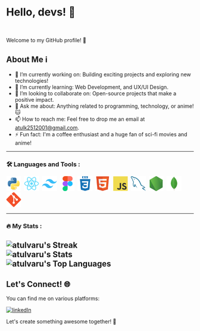 # Hello, devs! 👋
<a href="https://github.com/atulvaru">
  <img src="https://komarev.com/ghpvc/?username=atulvaru&style=flat&color=blue" alt=""/>
</a>

Welcome to my GitHub profile! 🌈

## About Me ℹ  

- 🔭 I’m currently working on: Building exciting projects and exploring new technologies!
- 🌱 I’m currently learning: Web Development, and UX/UI Design.
- 👯 I’m looking to collaborate on: Open-source projects that make a positive impact.
- 💬 Ask me about: Anything related to programming, technology, or anime! 🐱
- 📫 How to reach me: Feel free to drop me an email at [atulk2512001@gmail.com](mailto:atulk2512001@gmail.com).
- ⚡ Fun fact: I'm a coffee enthusiast and a huge fan of sci-fi movies and anime!
---
### :hammer_and_wrench: Languages and Tools :
<div>
  <img src="https://github.com/devicons/devicon/blob/master/icons/python/python-original.svg" title="Python" alt="Python" width="40" height="40"/>&nbsp;
<!-- 	<img src="https://github.com/devicons/devicon/blob/master/icons/canva/canva-original.svg" title="Canva" alt="Canva" width="40" height="40"/>&nbsp; -->
<!--   <img src="https://github.com/devicons/devicon/blob/master/icons/nextjs/nextjs-original.svg" title="nextjs" alt="nextjs" width="40" height="40"/>&nbsp; -->
  <img src="https://github.com/devicons/devicon/blob/master/icons/react/react-original.svg" title="React" alt="React" width="40" height="40"/>&nbsp;
  <img src="https://github.com/devicons/devicon/blob/master/icons/tailwindcss/tailwindcss-original.svg" title="tailwindcss" alt="tailwindcss" width="40" height="40"/>&nbsp;
  <img src="https://github.com/devicons/devicon/blob/master/icons/figma/figma-original.svg" title="figma" alt="figma" width="40" height="40"/>&nbsp;
<!--   <img src="https://github.com/devicons/devicon/blob/master/icons/redux/redux-original.svg" title="Redux" alt="Redux " width="40" height="40"/>&nbsp; -->
  <img src="https://github.com/devicons/devicon/blob/master/icons/css3/css3-plain-wordmark.svg"  title="CSS3" alt="CSS" width="40" height="40"/>&nbsp;
  <img src="https://github.com/devicons/devicon/blob/master/icons/html5/html5-original.svg" title="HTML5" alt="HTML" width="40" height="40"/>&nbsp;
  <img src="https://github.com/devicons/devicon/blob/master/icons/javascript/javascript-original.svg" title="JavaScript" alt="JavaScript" width="40" height="40"/>&nbsp;
<!--   <img src="https://github.com/devicons/devicon/blob/master/icons/firebase/firebase-original.svg" title="Firebase" alt="Firebase" width="40" height="40"/>&nbsp; -->
<!--   <img src="https://github.com/devicons/devicon/blob/master/icons/typescript/typescript-original.svg" title="TypeScript"  alt="TypeScript" width="40" height="40"/>&nbsp; -->
  <img src="https://github.com/devicons/devicon/blob/master/icons/mysql/mysql-original.svg" title="MySQL"  alt="MySQL" width="40" height="40"/>&nbsp;
  <img src="https://github.com/devicons/devicon/blob/master/icons/nodejs/nodejs-original.svg" title="NodeJS" alt="NodeJS" width="40" height="40"/>&nbsp;
  <img src="https://github.com/devicons/devicon/blob/master/icons/mongodb/mongodb-original.svg" title="MongoDB" alt="MongoDB" width="40" height="40"/>&nbsp;
  <img src="https://github.com/devicons/devicon/blob/master/icons/git/git-original.svg" title="Git" **alt="Git" width="40" height="40"/>
</div>

---
### :fire: My Stats :
![atulvaru's Streak](https://github-readme-streak-stats.herokuapp.com/?user=atulvaru&theme=radical&hide_border=true) <br>
![atulvaru's Stats](https://github-readme-stats.vercel.app/api?username=atulvaru&theme=radical&show_icons=true&hide_border=true&count_private=true)  <br>
![atulvaru's Top Languages](https://github-readme-stats.vercel.app/api/top-langs/?username=atulvaru&theme=radical&show_icons=true&hide_border=true&layout=compact)
---
	
## Let's Connect! 🌐

You can find me on various platforms:

<div id="badges">
 	<a href='https://www.linkedin.com/in/atul-kumar-75038920a/' target="_blank">
		<img alt='linkedIn' src='https://img.shields.io/badge/LinkedIn-100000?style=flat&logo=linkedIn&logoColor=0A66C2&labelColor=FFE5E5&color=0A66C2'/>
	</a>
<!--   <a href='https://www.instagram.com/musharraf008"' target="_blank">
		<img alt='Instagram' src='https://img.shields.io/badge/Instagram-100000?style=flat&logo=Instagram&logoColor=FF5151&labelColor=FFE5E5&color=FF5151'/>
	</a> -->
<!--   <a href='https://twitter.com/MusharrafJamal8' target="_blank">
		<img alt='x' src='https://img.shields.io/badge/TwitterX-100000?style=flat&logo=x&logoColor=000000&labelColor=FFE5E5&color=000000'/>
	</a> -->
 
</div>

Let's create something awesome together! 💫
